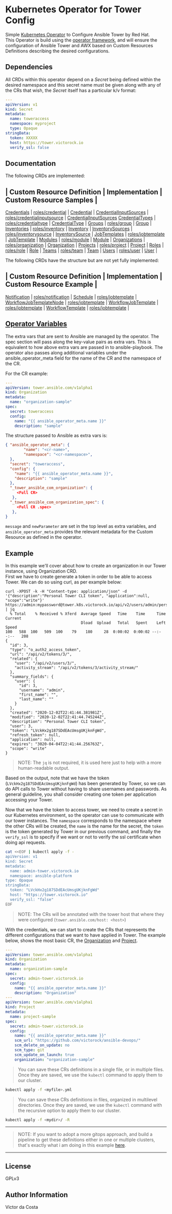 Kubernetes Operator for Tower Config
=========

Simple [Kubernetes Operator](https://kubernetes.io/docs/concepts/extend-kubernetes/operator/) to Configure Ansible Tower by Red Hat.  
This Operator is build using the [operator framework](https://operatorframework.io/), and will ensure the configuration of Ansible Tower and AWX based on Custom Resources Definitions describing the desired configurations.


Dependencies
------------

All CRDs within this operator depend on a _Secret_ being defined within the desired namespace and this secret name must be given along with any of the CRs that wish, the _Secret_ itself has a particular k/v format:

```YAML
---
apiVersion: v1
kind: Secret
metadata:
  name: toweraccess
  namespace: myproject
  type: Opaque
stringData:
  token: XXXXX
  host: https://tower.victorock.io
  verify_ssl: false
```

Documentation
--------------

The following CRDs are implemented:

| Custom Resource Definition | Implementation | Custom Resource Samples |
--------------
[Credentials](config/crd/bases/tower.ansible.com_credentials.yaml) | [roles/credential](roles/credential/defaults/main.yml) | [Credential](config/samples/tower_v1alpha1_credential.yaml) | 
[CredentialInputSources](config/crd/bases/tower.ansible.com_credentialinputsources.yaml) | [roles/credentialinputsource](roles/credentialinputsource/defaults/main.yml) | [CredentialInputSources](config/samples/tower_v1alpha1_credentialinputsource.yaml)
[CredentialTypes](config/crd/bases/tower.ansible.com_credentialtypes.yaml) | [roles/credentialtype](roles/credentialtype/defaults/main.yml) | [CredentialType](config/samples/tower_v1alpha1_credentialtype.yaml) |
[Groups](config/crd/bases/tower.ansible.com_groups.yaml) | [roles/group](roles/group/defaults/main.yml) | [Group](config/samples/tower_v1alpha1_group.yaml) |
[Inventories](config/crd/bases/tower.ansible.com_inventories.yaml) | [roles/inventory](roles/inventory/defaults/main.yml) | [Inventory](config/samples/tower_v1alpha1_inventory.yaml) |
[InventorySources](config/crd/bases/tower.ansible.com_inventorysources.yaml) | [roles/inventorysource](roles/inventorysource/defaults/main.yml) | [InventorySource](config/samples/tower_v1alpha1_inventorysource.yaml) |
[JobTemplates](config/crd/bases/tower.ansible.com_jobtemplates.yaml) | [roles/jobtemplate](roles/jobtemplate/defaults/main.yml) | [JobTemplate](config/samples/tower_v1alpha1_jobtemplate.yaml) |
[Modules](config/crd/bases/tower.ansible.com_modules.yaml) | [roles/module](roles/module/defaults/main.yml) | [Module](config/samples/tower_v1alpha1_module.yaml) |
[Organizations](config/crd/bases/tower.ansible.com_organizations.yaml) | [roles/organization](roles/organization/defaults/main.yml) | [Organization](config/samples/tower_v1alpha1_organization.yaml) |
[Projects](config/crd/bases/tower.ansible.com_projects.yaml) | [roles/project](roles/project/defaults/main.yml) | [Project](config/samples/tower_v1alpha1_project.yaml) |
[Roles](config/crd/bases/tower.ansible.com_roles.yaml) | [roles/role](roles/role/defaults/main.yml) | [Role](config/samples/tower_v1alpha1_role.yaml) |
[Teams](config/crd/bases/tower.ansible.com_teams.yaml) | [roles/team](roles/team/defaults/main.yml) | [Team](config/samples/tower_v1alpha1_team.yaml) |
[Users](config/crd/bases/tower.ansible.com_users.yaml) | [roles/user](roles/user/defaults/main.yml) | [User](config/samples/tower_v1alpha1_user.yaml) |

The following CRDs have the structure but are not yet fully implemented:

| Custom Resource Definition | Implementation | Custom Resource Example |
--------------
[Notification](config/crd/bases/tower.ansible.com_jobtemplates.yaml) | [roles/notification](roles/jobtemplate/defaults/main.yml) |
[Schedule](config/crd/bases/tower.ansible.com_jobtemplates.yaml) | [roles/jobtemplate](roles/jobtemplate/defaults/main.yml) |
[WorkflowJobTemplateNode](config/crd/bases/tower.ansible.com_jobtemplates.yaml) | [roles/jobtemplate](roles/jobtemplate/defaults/main.yml) |
[WorkflowJobTemplate](config/crd/bases/tower.ansible.com_jobtemplates.yaml) | [roles/jobtemplate](roles/jobtemplate/defaults/main.yml) |
[WorkflowTemplate](config/crd/bases/tower.ansible.com_jobtemplates.yaml) | [roles/jobtemplate](roles/jobtemplate/defaults/main.yml) |


[Operator Variables](https://sdk.operatorframework.io/docs/building-operators/ansible/development-tips/#extra-vars-sent-to-ansible)
------------

The extra vars that are sent to Ansible are managed by the operator. The spec section will pass along the key-value pairs as extra vars. This is equivalent to how above extra vars are passed in to ansible-playbook. The operator also passes along additional variables under the ansible_operator_meta field for the name of the CR and the namespace of the CR.  

For the CR example:  

```YAML
---
apiVersion: tower.ansible.com/v1alpha1
kind: Organization
metadata:
  name: "organization-sample"
spec:
  secret: toweraccess
  config:
    name: "{{ ansible_operator_meta.name }}"
    description: "sample"

```  

The structure passed to Ansible as extra vars is:

```JSON
{ "ansible_operator_meta": {
        "name": "<cr-name>",
        "namespace": "<cr-namespace>",
  },
  "secret": "toweraccess",
  "config": {
    "name": "{{ ansible_operator_meta.name }}",
    "description": "sample"
  },
  "_tower_ansible_com_organization": {
     <Full CR>
   },
  "_tower_ansible_com_organization_spec": {
     <Full CR .spec>
   },
}
```

`message` and `newParameter` are set in the top level as extra variables, and `ansible_operator_meta` provides the relevant metadata for the Custom Resource as defined in the operator.


Example
----------------

In this example we'll cover about how to create an organization in our Tower instance, using Organization CRD.  
First we have to create generate a token in order to be able to access Tower. We can do so using curl, as per example below:

```shell
curl -XPOST -k -H "Content-type: application/json" -d '{"description":"Personal Tower CLI token", "application":null, "scope":"write"}' https://admin:mypassword@tower.k8s.victorock.io/api/v2/users/admin/personal_tokens/ | jq
  % Total    % Received % Xferd  Average Speed   Time    Time     Time  Current
                                 Dload  Upload   Total   Spent    Left  Speed
100   588  100   509  100    79    180     28  0:00:02  0:00:02 --:--:--   208
{
  "id": 3,
  "type": "o_auth2_access_token",
  "url": "/api/v2/tokens/3/",
  "related": {
    "user": "/api/v2/users/3/",
    "activity_stream": "/api/v2/tokens/3/activity_stream/"
  },
  "summary_fields": {
    "user": {
      "id": 3,
      "username": "admin",
      "first_name": "",
      "last_name": ""
    }
  },
  "created": "2020-12-02T22:41:44.381981Z",
  "modified": "2020-12-02T22:41:44.745244Z",
  "description": "Personal Tower CLI token",
  "user": 3,
  "token": "LVckHx2g187SDdEAcUmsgUKjknFgWd",
  "refresh_token": null,
  "application": null,
  "expires": "3020-04-04T22:41:44.256763Z",
  "scope": "write"
}
```
> NOTE: The `jq` is not required, it is used here just to help with a more human-readable output.

Based on the output, note that we have the token (`LVckHx2g187SDdEAcUmsgUKjknFgWd`) has been generated by Tower, so we can do API calls to Tower without having to share usernames and passwords. As general guideline, you shall consider creating one token per application accessing your Tower.

Now that we have the token to access tower, we need to create a secret in our Kubernetes environment, so the operator can use to communicate with our tower instances. The `namespace` corresponds to the namespace where the other CRs will be created, the `name` is the name for the secret, the `token` is the token generated by Tower in our previous command, and finally the `verify_ssl` is to specify if we want or not to verify the ssl certificate when doing api requests.

```bash
cat <<EOF | kubectl apply -f -
apiVersion: v1
kind: Secret
metadata:
  name: admin-tower.victorock.io
  namespace: ansible-platform
type: Opaque
stringData:
  token: "LVckHx2g187SDdEAcUmsgUKjknFgWd"
  host: "https://tower.victorock.io"
  verify_ssl: "false"
EOF
```

> NOTE: The CRs will be annotated with the tower host that where they were configured (`tower.ansible.com/host: <host>`)

With the credentials, we can start to create the CRs that represents the different configurations that we want to have applied in Tower. The example below, shows the most basic CR, the [Organization](config/samples/tower_v1alpha1_organization.yaml) and [Project](config/samples/tower_v1alpha1_project.yaml).


```YAML
---
apiVersion: tower.ansible.com/v1alpha1
kind: Organization
metadata:
  name: organization-sample
spec:
  secret: admin-tower.victorock.io
  config:
    name: "{{ ansible_operator_meta.name }}"
    description: "Organization"
---
apiVersion: tower.ansible.com/v1alpha1
kind: Project
metadata:
  name: project-sample
spec:
  secret: admin-tower.victorock.io
  config:
    name: "{{ ansible_operator_meta.name }}"
    scm_url: "https://github.com/victorock/ansible-devops/"
    scm_delete_on_update: no
    scm_type: git
    scm_update_on_launch: true
    organization: "organization-sample"

```

> You can save these CRs definitions in a single file, or in multiple files. Once they are saved, we use the `kubectl` command to apply them to our cluster.

```bash
kubectl apply -f <myfile>.yml
```

> You can save these CRs definitions in files, organized in multilevel directories. Once they are saved, we use the `kubectl` command with the recursive option to apply them to our cluster.

```bash
kubectl apply -f <mydir>/ -R
```
----
> NOTE: If you want to adopt a more gitops approach, and build a pipeline to get these definitions either in one or multiple clusters, that's exactly what i am doing in this example [here](https://github.com/victorock/k8s-gitops/).
----


License
-------

GPLv3

Author Information
------------------

Victor da Costa
